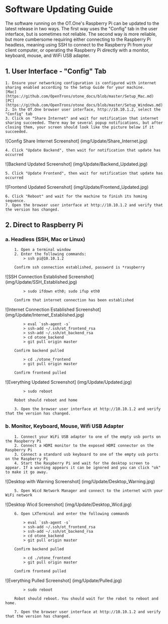 # Software Updating Guide


The software running on the OT.One's Raspberry Pi can be updated to the latest release in two ways. The first way uses the "Config" tab in the user interface, but is sometimes not reliable. The second way is more reliable, but more cumbersome requiring either connecting to the Raspberry Pi headless, meaning using SSH to connect to the Raspberry Pi from your client computer, or operating the Raspberry Pi directly with a monitor, keyboard, mouse, and WiFi USB adapter.


## 1. User Interface - "Config" Tab

	1. Ensure your networking configuration is configured with internet sharing enabled according to the Setup Guide for your machine.
	[Mac](https://github.com/OpenTrons/otone_docs/blob/master/Setup_Mac.md)
	[PC](https://github.com/OpenTrons/otone_docs/blob/master/Setup_Windows.md)
	2. In the OT.One browser user interface, http://10.10.1.2, select the "Config" tab
	3. Click on "Share Internet" and wait for notification that internet sharing succeeded. There may be several popup notifications, but after closing them, your screen should look like the picture below if it succeeded.

![Config Share Internet Screenshot] (img/Update/Share_Internet.jpg)

	4. Click "Update Backend", then wait for notification that update has occurred

![Backend Updated Screenshot] (img/Update/Backend_Updated.jpg)

	5. Click "Update Frontend", then wait for notification that update has occurred

![Frontend Updated Screenshot] (img/Update/Frontend_Updated.jpg)

	6. Click "Reboot" and wait for the machine to finish its homing sequence.
	7. Open the browser user interface at http://10.10.1.2 and verify that the version has changed.


## 2. Direct to Raspberry Pi

### a. Headless (SSH, Mac or Linux)

		1. Open a terminal window
		2. Enter the following commands:
			> ssh pi@10.10.1.2

		Confirm ssh connection established, password is *raspberry
			
![SSH Connection Established Screenshot] (img/Update/SSH_Established.jpg)

			> sudo ifdown eth0; sudo ifup eth0

		Confirm that internet connection has been established

![Internet Connection Established Screenshot] (img/Update/Internet_Established.jpg)

			> eval `ssh-agent -s`
			> ssh-add ~/.ssh/ot_frontend_rsa
			> ssh-add ~/.ssh/ot_backend_rsa
			> cd otone_backend
			> git pull origin master

		Confirm backend pulled

			> cd ./otone_frontend
			> git pull origin master

		Confirm frontend pulled

![Everything Updated Screenshot] (img/Update/Updated.jpg)

			> sudo reboot

		Robot should reboot and home

		3. Open the browser user interface at http://10.10.1.2 and verify that the version has changed.



### b. Monitor, Keyboard, Mouse, Wifi USB Adapter

		1. Connect your WiFi USB adapter to one of the empty usb ports on the Raspberry Pi
		2. Connect a HDMI monitor to the exposed HDMI connector on the Raspberry Pi
		3. Connect a standard usb keyboard to one of the empty usb ports on the Raspberry Pi 
		4. Start the Raspberry Pi and wait for the desktop screen to appear. If a warning appears it can be ignored and you can click "ok" to make it go away. 

![Desktop with Warning Screenshot] (img/Update/Desktop_Warning.jpg)


		5. Open Wicd Network Manager and connect to the internet with your WiFi network

![Desktop Wicd Screenshot] (img/Update/Desktop_Wicd.jpg)

		6. Open LXTerminal and enter the following commands

			> eval `ssh-agent -s`
			> ssh-add ~/.ssh/ot_frontend_rsa
			> ssh-add ~/.ssh/ot_backend_rsa
			> cd otone_backend
			> git pull origin master

		Confirm backend pulled

			> cd ./otone_frontend
			> git pull origin master

		Confirm frontend pulled

![Everything Pulled Screenshot] (img/Update/Pulled.jpg)

			> sudo reboot

		Robot should reboot. You should wait for the robot to reboot and home.

		7. Open the browser user interface at http://10.10.1.2 and verify that the version has changed.










